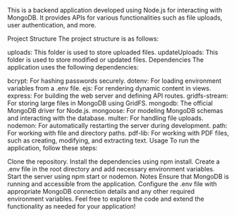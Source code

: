 This is a backend application developed using Node.js for interacting with MongoDB. It provides APIs for various functionalities such as file uploads, user authentication, and more.

Project Structure
The project structure is as follows:

uploads: This folder is used to store uploaded files.
updateUploads: This folder is used to store modified or updated files.
Dependencies
The application uses the following dependencies:

bcrypt: For hashing passwords securely.
dotenv: For loading environment variables from a .env file.
ejs: For rendering dynamic content in views.
express: For building the web server and defining API routes.
gridfs-stream: For storing large files in MongoDB using GridFS.
mongodb: The official MongoDB driver for Node.js.
mongoose: For modeling MongoDB schemas and interacting with the database.
multer: For handling file uploads.
nodemon: For automatically restarting the server during development.
path: For working with file and directory paths.
pdf-lib: For working with PDF files, such as creating, modifying, and extracting text.
Usage
To run the application, follow these steps:

Clone the repository.
Install the dependencies using npm install.
Create a .env file in the root directory and add necessary environment variables.
Start the server using npm start or nodemon.
Notes
Ensure that MongoDB is running and accessible from the application.
Configure the .env file with appropriate MongoDB connection details and any other required environment variables.
Feel free to explore the code and extend the functionality as needed for your application!
